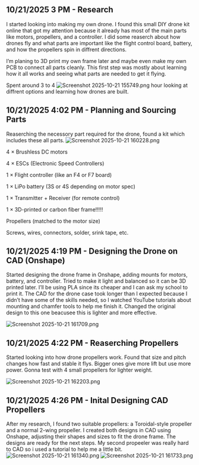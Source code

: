 <!--
  ===================    !!READ THIS NOTICE!!   ====================
  DO NOT edit this file manually. Your changes WILL BE OVERWRITTEN!
  This journal is auto generated and updated by Hack Club Blueprint.
  To edit this file, please edit your journal entries on Blueprint.
  ==================================================================
-->

## 10/21/2025 3 PM - Research  

I started looking into making my own drone. I found this small DIY drone kit online that got my attention because it already has most of the main parts like motors, propellers, and a controller. I did some reaserch about how drones fly and what parts are important like the flight control board, battery, and how the propellers spin in diffrent directions.

I’m planing to 3D print my own frame later and maybe even make my own PCB to connect all parts cleanly. This first step was mostly about learning how it all works and seeing what parts are needed to get it flying.

Spent around 3 to 4 ![Screenshot 2025-10-21 155749.png](https://blueprint.hackclub.com/user-attachments/blobs/proxy/eyJfcmFpbHMiOnsiZGF0YSI6Mzk4NSwicHVyIjoiYmxvYl9pZCJ9fQ==--b376e2173ae73414502561650d5a479675ec46fb/Screenshot%202025-10-21%20155749.png)
 hour looking at diffrent options and learning how drones are built.  

## 10/21/2025 4:02 PM - Planning and Sourcing Parts  

Reaserching the necessory part required for the drone, found a kit which includes these all parts.
![Screenshot 2025-10-21 160228.png](https://blueprint.hackclub.com/user-attachments/blobs/proxy/eyJfcmFpbHMiOnsiZGF0YSI6Mzk4NiwicHVyIjoiYmxvYl9pZCJ9fQ==--bb634346bb1fdb42be93ff759bbb61fde7469f75/Screenshot%202025-10-21%20160228.png)

4 × Brushless DC motors 

4 × ESCs (Electronic Speed Controllers)

1 × Flight controller (like an F4 or F7 board)

1 × LiPo battery (3S or 4S depending on motor spec)

1 × Transmitter + Receiver (for remote control)

1 × 3D-printed or carbon fiber frame!!!!!

Propellers (matched to the motor size)

Screws, wires, connectors, solder, srink tape, etc.  

## 10/21/2025 4:19 PM - Designing the Drone on CAD (Onshape)  

Started designing the drone frame in Onshape, adding mounts for motors, battery, and controller. Tried to make it light and balanced so it can be 3D printed later. I’ll be using PLA since its cheaper and I can ask my school to print it. The CAD for the drone case took longer than I expected because I didn’t have some of the skills needed, so I watched YouTube tutorials about mounting and chamfer tools to help me finish it. Changed the original design to this one beacusee this is lighter and more effective. 

![Screenshot 2025-10-21 161709.png](https://blueprint.hackclub.com/user-attachments/blobs/proxy/eyJfcmFpbHMiOnsiZGF0YSI6Mzk4NywicHVyIjoiYmxvYl9pZCJ9fQ==--0ad07cc4536efabc97eb13c12f8337b5a8e5832d/Screenshot%202025-10-21%20161709.png)
  

## 10/21/2025 4:22 PM - Reaserching Propellers  

Started looking into how drone propellers work. Found that size and pitch changes how fast and stable it flys. Bigger ones give more lift but use more power. Gonna test with 4 small propellers for lighter weight.

![Screenshot 2025-10-21 162203.png](https://blueprint.hackclub.com/user-attachments/blobs/proxy/eyJfcmFpbHMiOnsiZGF0YSI6Mzk4OSwicHVyIjoiYmxvYl9pZCJ9fQ==--f2acfbe977477ebe193623cc27aa058e9e8bb65c/Screenshot%202025-10-21%20162203.png)
  

## 10/21/2025 4:26 PM - Inital Designing CAD Propellers  

After my research, I found two suitable propellers: a Toroidal-style propeller and a normal 2-wing propeller. I created both designs in CAD using Onshape, adjusting their shapes and sizes to fit the drone frame. The designs are ready for the next steps. My second propeeler was really hard to CAD so i used a tutorial to help me a little bit. ![Screenshot 2025-10-21 161340.png](https://blueprint.hackclub.com/user-attachments/blobs/proxy/eyJfcmFpbHMiOnsiZGF0YSI6Mzk5MSwicHVyIjoiYmxvYl9pZCJ9fQ==--c8aa0a69523a67f940c3b4d2889be47bbcd102a9/Screenshot%202025-10-21%20161340.png)
![Screenshot 2025-10-21 161733.png](https://blueprint.hackclub.com/user-attachments/blobs/proxy/eyJfcmFpbHMiOnsiZGF0YSI6Mzk5MCwicHVyIjoiYmxvYl9pZCJ9fQ==--feaeea49fd4e37c833cde6867d7f9ffaa6d5a331/Screenshot%202025-10-21%20161733.png)
  

